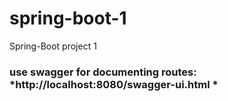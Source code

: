 # spring-boot-1
Spring-Boot project 1 
### use swagger for documenting routes: *http://localhost:8080/swagger-ui.html *
